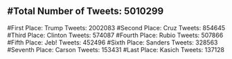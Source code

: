 #Total Number of Tweets: 5010299 
---
#First Place: Trump Tweets: 2002083
#Second Place: Cruz Tweets: 854645
#Third Place: Clinton Tweets: 574087
#Fourth Place: Rubio Tweets: 507866
#Fifth Place: Jeb! Tweets: 452496
#Sixth Place: Sanders Tweets: 328563
#Seventh Place: Carson Tweets: 153431
#Last Place: Kasich Tweets: 137128
